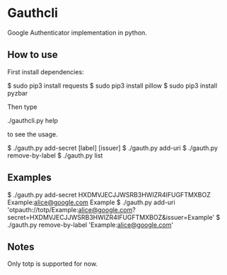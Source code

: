 # Gauthcli

Google Authenticator implementation in python.

## How to use

First install dependencies:

  $ sudo pip3 install requests
  $ sudo pip3 install pillow
  $ sudo pip3 install pyzbar

Then type

  ./gauthcli.py help

to see the usage.

  $ ./gauth.py add-secret <secret> [label] [issuer]
  $ ./gauth.py add-uri <qr-code url or key uri>
  $ ./gauth.py remove-by-label <label>
  $ ./gauth.py list

## Examples

  $ ./gauth.py add-secret HXDMVJECJJWSRB3HWIZR4IFUGFTMXBOZ Example:alice@google.com Example
  $ ./gauth.py add-uri 'otpauth://totp/Example:alice@google.com?secret=HXDMVJECJJWSRB3HWIZR4IFUGFTMXBOZ&issuer=Example'
  $ ./gauth.py remove-by-label 'Example:alice@google.com'

## Notes

  Only totp is supported for now.
